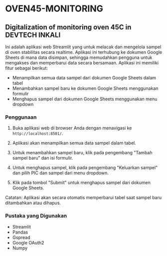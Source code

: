 # OVEN45-MONITORING
## Digitalization of monitoring oven 45C in DEVTECH INKALI

Ini adalah aplikasi web Streamlit yang untuk melacak dan mengelola sampel di oven stabilitas secara realtime. Aplikasi ini terhubung ke dokumen Google Sheets di mana data disimpan, sehingga memudahkan pengguna untuk mengakses dan memperbarui data secara bersamaan. Aplikasi ini memiliki fitur sebagai berikut:

- Menampilkan semua data sampel dari dokumen Google Sheets dalam tabel
- Menambahkan sampel baru ke dokumen Google Sheets menggunakan formulir
- Menghapus sampel dari dokumen Google Sheets menggunakan menu dropdown

### Penggunaan

1. Buka aplikasi web di browser Anda dengan menavigasi ke `http://localhost:8501/`.

2. Aplikasi akan menampilkan semua data sampel dalam tabel.

3. Untuk menambahkan sampel baru, klik pada pengembang "Tambah sampel baru" dan isi formulir.

4. Untuk menghapus sampel, klik pada pengembang "Keluarkan sampel" dan pilih PIC dan sampel dari menu dropdown.

5. Klik pada tombol "Submit" untuk menghapus sampel dari dokumen Google Sheets.

Catatan: Aplikasi akan secara otomatis memperbarui tabel saat sampel baru ditambahkan atau dihapus.

### Pustaka yang Digunakan
- Streamlit
- Pandas
- Gspread
- Google OAuth2
- Numpy
